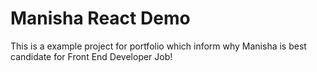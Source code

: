 # Manisha React Demo

This is a example project for portfolio which inform why Manisha is best candidate for Front End Developer Job!
